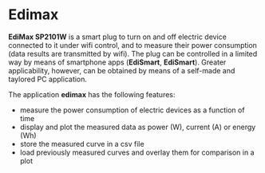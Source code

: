 # Edimax

__EdiMax SP2101W__ is a smart plug to turn on and off electric device connected to it under wifi control, 
and to measure their power consumption (data results are transmitted by wifi). 
The plug can be controlled in a limited way by means of smartphone apps (__EdiSmart__, __EdiSmart__). 
Greater applicability, however, can be obtained by means of a self-made and taylored PC application.

The application __edimax__ has the following features:

* measure the power consumption of electric devices as a function of time
* display and plot the measured data as power (W), current (A) or energy (Wh)
* store the measured curve in a csv file
* load previously measured curves and overlay them for comparison in a plot

